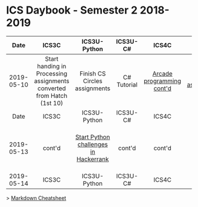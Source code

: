 # ICS Daybook - Semester 2 2018-2019

| Date | ICS3C | ICS3U-Python | ICS3U-C# | ICS4C | ICS4U | Maksim |
|:---:|:---:|:---:|:---:|:---:|:---:|:---:|
| 2019-05-10 | Start handing in Processing assignments converted from Hatch (1st 10) | Finish CS Circles assignments | C# Tutorial | [Arcade programming cont'd](http://programarcadegames.com/) | [Objects assignment](..\Python\Lessons\Python-Objects.md) | tkinter exploration > METAR program
| Date | ICS3C | ICS3U-Python | ICS3U-C# | ICS4C | ICS4U | Maksim |
| 2019-05-13 | cont'd | [Start Python challenges in Hackerrank](https://www.hackerrank.com/domains/python) | cont'd | cont'd | cont'd | See PB re opening GitHub text files; tkinter cont'd
| 2019-05-14 | ICS3C | ICS3U-Python | ICS3U-C# | ICS4C | ICS4U | Maksim |

\> [Markdown Cheatsheet](https://github.com/adam-p/markdown-here/wiki/Markdown-Cheatsheet)
